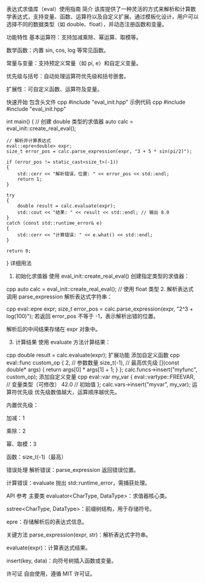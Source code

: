 表达式求值库（eval）使用指南
简介
该库提供了一种灵活的方式来解析和计算数学表达式，支持变量、函数、运算符以及自定义扩展。通过模板化设计，用户可以选择不同的数据类型（如 double、float），并动态注册函数和变量。

功能特性
基本运算符：支持加减乘除、幂运算、取模等。

数学函数：内置 sin, cos, log 等常见函数。

常量与变量：支持预定义常量（如 pi, e）和自定义变量。

优先级与括号：自动处理运算符优先级和括号嵌套。

扩展性：可自定义函数、运算符及变量。

快速开始
包含头文件
cpp
#include "eval_init.hpp"
示例代码
cpp
#include <iostream>
#include "eval_init.hpp"

int main() 
{
    // 创建 double 类型的求值器
    auto calc = eval_init::create_real_eval<double>();
    
    // 解析并计算表达式
    eval::epre<double> expr;
    size_t error_pos = calc.parse_expression(expr, "3 + 5 * sin(pi/2)");
    
    if (error_pos != static_cast<size_t>(-1)) 
    {
        std::cerr << "解析错误，位置: " << error_pos << std::endl;
        return 1;
    }
    
    try 
    {
        double result = calc.evaluate(expr);
        std::cout << "结果: " << result << std::endl; // 输出 8.0
    } 
    catch (const std::runtime_error& e) 
    {
        std::cerr << "计算错误: " << e.what() << std::endl;
    }
    
    return 0;
}
详细用法
1. 初始化求值器
使用 eval_init::create_real_eval<T>() 创建指定类型的求值器：

cpp
auto calc = eval_init::create_real_eval<float>();  // 使用 float 类型
2. 解析表达式
调用 parse_expression 解析表达式字符串：

cpp
eval::epre<double> expr;
size_t error_pos = calc.parse_expression(expr, "2^3 + log(100)");
若返回 error_pos 不等于 -1，表示解析出错的位置。

解析后的中间结果存储在 expr 对象中。

3. 计算结果
使用 evaluate 方法计算结果：

cpp
double result = calc.evaluate(expr);
扩展功能
添加自定义函数
cpp
eval::func<double> custom_op
{
    2,                                // 参数数量
    size_t(-1),                       // 最高优先级
    [](const double* args) { return args[0] * args[1] + 1; }
};
calc.funcs->insert("myfunc", custom_op);
添加自定义变量
cpp
eval::var<double> my_var
{
    eval::vartype::FREEVAR,           // 变量类型（可修改）
    42.0                              // 初始值
};
calc.vars->insert("myvar", my_var);
运算符优先级
优先级数值越大，运算顺序越优先。

内置优先级：

加减：1

乘除：2

幂、取模：3

函数：size_t(-1)（最高）

错误处理
解析错误：parse_expression 返回错误位置。

计算错误：evaluate 抛出 std::runtime_error，需捕获处理。

API 参考
主要类
evaluator<CharType, DataType>：求值器核心类。

sstree<CharType, DataType>：前缀树结构，用于存储符号。

epre<DataType>：存储解析后的表达式信息。

关键方法
parse_expression(expr, str)：解析表达式字符串。

evaluate(expr)：计算表达式结果。

insert(key, data)：向符号树插入函数或变量。

许可证
自由使用，遵循 MIT 许可证。